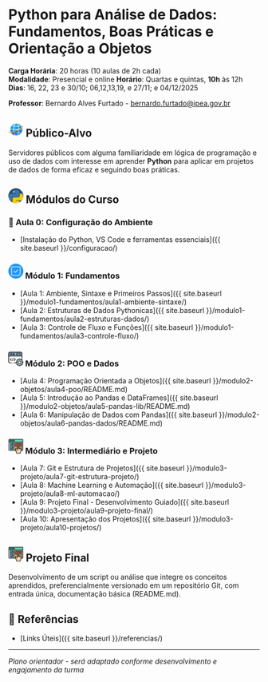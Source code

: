 # Python para Análise de Dados: Fundamentos, Boas Práticas e Orientação a Objetos

**Carga Horária**: 20 horas (10 aulas de 2h cada)  
**Modalidade**: Presencial e online 
**Horário**: Quartas e quintas, **10h** às 12h  
**Dias**: 16, 22, 23 e 30/10; 06,12,13,19, e 27/11; e 04/12/2025

**Professor**: Bernardo Alves Furtado - bernardo.furtado@ipea.gov.br

## <img src="images/world.png" width="30"> Público-Alvo
Servidores públicos com alguma familiaridade em lógica de programação e uso de dados com interesse em aprender **Python** para aplicar em projetos de dados de forma eficaz e seguindo boas práticas.

## <img src="images/python.png" width="30"> Módulos do Curso

### 🔧 Aula 0: Configuração do Ambiente

- [Instalação do Python, VS Code e ferramentas essenciais]({{ site.baseurl }}/configuracao/)

### <img src="images/tick.png" width="30"> Módulo 1: Fundamentos
- [Aula 1: Ambiente, Sintaxe e Primeiros Passos]({{ site.baseurl }}/modulo1-fundamentos/aula1-ambiente-sintaxe/)
- [Aula 2: Estruturas de Dados Pythonicas]({{ site.baseurl }}/modulo1-fundamentos/aula2-estruturas-dados/)
- [Aula 3: Controle de Fluxo e Funções]({{ site.baseurl }}/modulo1-fundamentos/aula3-controle-fluxo/)

### <img src="images/conf.png" width="30"> Módulo 2: POO e Dados
- [Aula 4: Programação Orientada a Objetos]({{ site.baseurl }}/modulo2-objetos/aula4-poo/README.md)
- [Aula 5: Introdução ao Pandas e DataFrames]({{ site.baseurl }}/modulo2-objetos/aula5-pandas-lib/README.md)
- [Aula 6: Manipulação de Dados com Pandas]({{ site.baseurl }}/modulo2-objetos/aula6-pandas-dados/README.md)

### <img src="images/do_it.png" width="30"> Módulo 3: Intermediário e Projeto
- [Aula 7: Git e Estrutura de Projetos]({{ site.baseurl }}/modulo3-projeto/aula7-git-estrutura-projeto/)
- [Aula 8: Machine Learning e Automação]({{ site.baseurl }}/modulo3-projeto/aula8-ml-automacao/)
- [Aula 9: Projeto Final - Desenvolvimento Guiado]({{ site.baseurl }}/modulo3-projeto/aula9-projeto-final/)
- [Aula 10: Apresentação dos Projetos]({{ site.baseurl }}/modulo3-projeto/aula10-projetos/)

## <img src="images/do_it.png" width="30"> Projeto Final
Desenvolvimento de um script ou análise que integre os conceitos aprendidos, preferencialmente versionado em um repositório Git, com entrada única, documentação básica (README.md).

## 📖 Referências
- [Links Úteis]({{ site.baseurl }}/referencias/)

---

*Plano orientador - será adaptado conforme desenvolvimento e engajamento da turma*